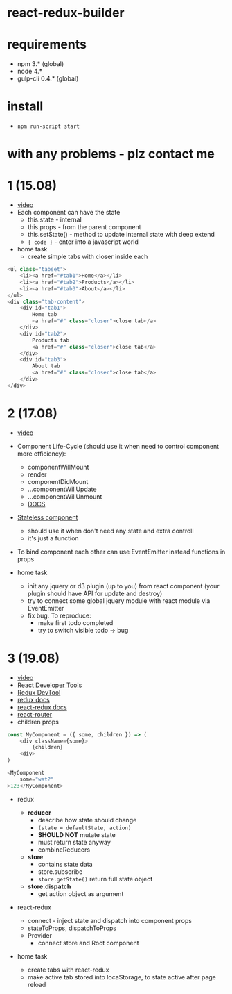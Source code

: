 # react-redux-builder

# requirements
* npm 3.* (global)
* node 4.*
* gulp-cli 0.4.* (global)

# install
* `npm run-script start`

# with any problems - plz contact me


# 1 (15.08)
* [video](https://www.youtube.com/watch?v=-Gp-i7hgun0)
* Each component can have the state
	* this.state - internal
	* this.props - from the parent component
	* this.setState() - method to update internal state with deep extend
	* `{ code }` - enter into a javascript world
* home task
	* create simple tabs with closer inside each
```js
<ul class="tabset">
	<li><a href="#tab1">Home</a></li>
	<li><a href="#tab2">Products</a></li>
	<li><a href="#tab3">About</a></li>
</ul>
<div class="tab-content">
	<div id="tab1">
		Home tab
		<a href="#" class="closer">close tab</a>
	</div>
	<div id="tab2">
		Products tab
		<a href="#" class="closer">close tab</a>
	</div>
	<div id="tab3">
		About tab
		<a href="#" class="closer">close tab</a>
	</div>
</div>
```


# 2 (17.08)
* [video](https://www.youtube.com/watch?v=W_5UdysMcwQ)
* Component Life-Cycle (should use it when need to control component more efficiency):
	* componentWillMount
	* render
	* componentDidMount
	* ...componentWillUpdate
	* ...componentWillUnmount
	* [DOCS](https://facebook.github.io/react/docs/component-specs.html)
* [Stateless component](https://facebook.github.io/react/docs/reusable-components.html#stateless-functions)
	* should use it when don't need any state and extra controll
	* it's just a function
* To bind component each other can use EventEmitter instead functions in props

* home task
	* init any jquery or d3 plugin (up to you) from react component (your plugin should have API for update and destroy)
	* try to connect some global jquery module with react module via EventEmitter
	* fix bug. To reproduce:
		* make first todo completed
		* try to switch visible todo -> bug
		
		
# 3 (19.08)
* [video](https://www.youtube.com/watch?v=sBl_EUjvICg)
* [React Developer Tools](https://chrome.google.com/webstore/detail/react-developer-tools/fmkadmapgofadopljbjfkapdkoienihi)
* [Redux DevTool](https://chrome.google.com/webstore/detail/redux-devtools/lmhkpmbekcpmknklioeibfkpmmfibljd)
* [redux docs](https://github.com/reactjs/redux)
* [react-redux docs](https://github.com/reactjs/react-redux)
* [react-router](https://github.com/reactjs/react-router)
* children props

```js
const MyComponent = ({ some, children }) => (
	<div className={some}>
		{children}
	<div>
)

<MyComponent
	some="wat?"
>123</MyComponent>
```
* redux
	* **reducer**
		* describe how state should change
		* `(state = defaultState, action)`
		* **SHOULD NOT** mutate state
		* must return state anyway
		* combineReducers
	* **store**
		* contains state data
		* store.subscribe
		* `store.getState()` return full state object
	* **store.dispatch**
		* get action object as argument
	
* react-redux
	* connect - inject state and dispatch into component props
	* stateToProps, dispatchToProps
	* Provider
		* connect store and Root component
* home task
	* create tabs with react-redux
	* make active tab stored into locaStorage, to state active after page reload

